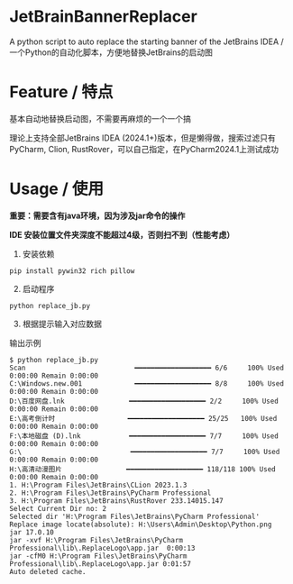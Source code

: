 # JetBrainBannerReplacer
A python script to auto replace the starting banner of the JetBrains IDEA / 一个Python的自动化脚本，方便地替换JetBrains的启动图


# Feature / 特点
基本自动地替换启动图，不需要再麻烦的一个一个搞

理论上支持全部JetBrains IDEA (2024.1+)版本，但是懒得做，搜索过滤只有PyCharm, Clion, RustRover，可以自己指定，在PyCharm2024.1上测试成功


# Usage / 使用

**重要：需要含有java环境，因为涉及jar命令的操作**

**IDE 安装位置文件夹深度不能超过4级，否则扫不到（性能考虑）**

1. 安装依赖
```shell
pip install pywin32 rich pillow
```
2. 启动程序
```shell
python replace_jb.py
```
3. 根据提示输入对应数据

输出示例
```shell
$ python replace_jb.py
Scan                           ━━━━━━━━━━━━━━━━━━━ 6/6     100% Used 0:00:00 Remain 0:00:00
C:\Windows.new.001             ━━━━━━━━━━━━━━━━━━━ 8/8     100% Used 0:00:00 Remain 0:00:00
D:\百度网盘.lnk                ━━━━━━━━━━━━━━━━━━━ 2/2     100% Used 0:00:00 Remain 0:00:00
E:\高考倒计时                  ━━━━━━━━━━━━━━━━━━━ 25/25   100% Used 0:00:00 Remain 0:00:00
F:\本地磁盘 (D).lnk            ━━━━━━━━━━━━━━━━━━━ 7/7     100% Used 0:00:00 Remain 0:00:00
G:\                           ━━━━━━━━━━━━━━━━━━━ 7/7     100% Used 0:00:00 Remain 0:00:00
H:\高清动漫图片                ━━━━━━━━━━━━━━━━━━━ 118/118 100% Used 0:00:00 Remain 0:00:00
1. H:\Program Files\JetBrains\CLion 2023.1.3
2. H:\Program Files\JetBrains\PyCharm Professional
3. H:\Program Files\JetBrains\RustRover 233.14015.147
Select Current Dir no: 2
Selected dir 'H:\Program Files\JetBrains\PyCharm Professional'
Replace image locate(absolute): H:\Users\Admin\Desktop\Python.png  
jar 17.0.10
jar -xvf H:\Program Files\JetBrains\PyCharm Professional\lib\.ReplaceLogo\app.jar  0:00:13 
jar -cfM0 H:\Program Files\JetBrains\PyCharm Professional\lib\.ReplaceLogo\app.jar 0:01:57 
Auto deleted cache.
```

